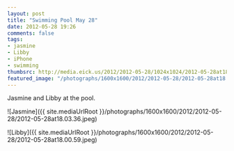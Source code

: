 ```yaml
---
layout: post
title: "Swimming Pool May 28"
date: 2012-05-28 19:26
comments: false
tags: 
- jasmine
- Libby
- iPhone
- swimming
thumbsrc: http://media.eick.us/2012/2012-05-28/1024x1024/2012-05-28at18.03.36.jpeg
featured_image: "/photographs/1600x1600/2012/2012-05-28/2012-05-28at18.03.36.jpeg"
---
```

Jasmine and Libby at the pool.



![Jasmine]({{ site.mediaUrlRoot }}/photographs/1600x1600/2012/2012-05-28/2012-05-28at18.03.36.jpeg)




![Libby]({{ site.mediaUrlRoot }}/photographs/1600x1600/2012/2012-05-28/2012-05-28at18.00.59.jpeg)

